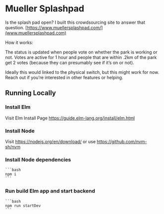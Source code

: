 # Mueller Splashpad

Is the splash pad open? I built this crowdsourcing site to answer that question. 
[https://www.muellersplashpad.com/](www.muellersplashpad.com)

How it works:

The status is updated when people vote on whether the park is working or not. Votes are active for 1 hour and people that are within .2km of the park get 2 votes (because they can presumably see if it’s on or not). 

Ideally this would linked to the physical switch, but this might work for now. Reach out if you’re interested in other features or helping.

## Running Locally 

### Install Elm 

Visit Elm Install Page https://guide.elm-lang.org/install/elm.html

### Install Node 

Visit https://nodejs.org/en/download/ or use https://github.com/nvm-sh/nvm

### Install Node dependencies
    ```bash
    npm i
    ```

### Run build Elm app and start backend
    ```bash
    npm run startDev
    ```

